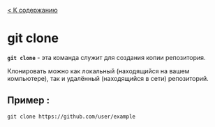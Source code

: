 [< К содержанию](../readme.md)

# git clone 



__`git clone`__ - эта команда служит для создания копии репозитория.

Клонировать можно как локальный (находящийся на вашем компьютере), так и удалённый (находящийся в сети) репозиторий.

## Пример :

``` bash=
git clone https://github.com/user/example
```